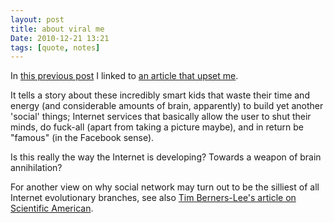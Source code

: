 ```yaml
---
layout: post
title: about viral me
Date: 2010-12-21 13:21
tags: [quote, notes]
---
```


In [this previous post](2010-12-21-dailybooth.html) I linked to [an article that upset me](http://www.gq.com/news-politics/big-issues/201012/viral-me-silicon-valley-social-networking-devin-friedman).

It tells a story about these incredibly smart kids that waste their time and
energy (and considerable amounts of brain, apparently) to build yet another
'social' things; Internet services that basically allow the user to shut their
minds, do fuck-all (apart from taking a picture maybe), and in return be
"famous" (in the Facebook sense).

Is this really the way the Internet is developing? Towards a weapon of brain
annihilation?

For another view on why social network may turn out to be the silliest of all
Internet evolutionary branches, see also [Tim Berners-Lee's article on Scientific American](http://www.scientificamerican.com/article.cfm?id=long-live-the-web).
